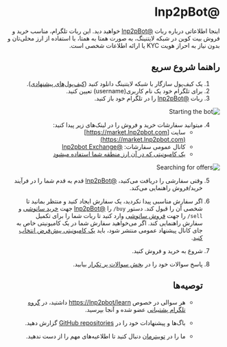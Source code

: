 <div dir="rtl">
  
# @lnp2pBot

اینجا اطلاعاتی درباره ربات [@lnp2pBot](https://t.me/lnp2pbot)  خواهید دید. این ربات تلگرام، مناسب خرید و فروش بیت کوین در شبکه لایتنینگ، به صورت همتا به همتا، با استفاده از ارز محلی‌تان و بدون نیاز به احراز هویت KYC یا ارائه اطلاعات شخصی است.

## راهنما شروع سریع

1. یک کیف‌پول سازگار با شبکه لایتنینگ دانلود کنید ([کیف‌پول‌های پیشنهادی](./recommended-wallets.md)).
2. برای تلگرام خود یک نام کاربری(username) تعیین کنید.
3. ربات [@lnp2pBot](https://t.me/lnp2pbot) را در تلگرام خود باز کنید.

![Starting the bot](./assets/images/bot-start.gif)

4. میتوانید سفارشات خرید و فروش را در لینک‌های زیر پیدا کنید:
   - سایت [https://market.lnp2pbot.com](https://market.lnp2pbot.com)
   - کانال عمومی سفارشات: [@lnp2pbot Exchange](https://t.me/p2plightning)
   - [یک کامیونیتی که در آن ارز منطقه شما استفاده میشود](./where-i-can-find-offers-for-my-local-currency.md)

![Searching for offers](./assets/images/scan-channel.gif)

5. وقتی سفارشی را دریافت می‌کنید، [@lnp2pBot](https://t.me/lnp2pbot) قدم به قدم شما را در فرآیند خرید/فروش راهنمایی می‌کند.
6. اگر سفارش مناسبی پیدا نکردید، یک سفارش ایجاد کنید و منتظر بمانید تا شخصی آن را قبول کند.
   دستور `buy/` را [@lnp2pBot](https://t.me/lnp2pbot) جهت [خرید ساتوشی](./how-do-i-create-a-buy-order.md) و `sell/` را جهت [فروش ساتوشی](./how-do-i-create-a-sell-order.md) وارد کنید تا ربات شما را برای تکمیل سفارش راهنمایی کند. اگر می‌خواهید سفارش شما در یک کامیونیتی خاص به جای کانال پیشنهاد عمومی منتشر شود، باید [یک کامیونیتی پیش‌فرض انتخاب کنید](./how-do-i-make-offers-in-a-community.md).

8. شروع به خرید و فروش کنید.
9. پاسخ سوالات خود را در [بخش سوالات پر تکرار](./faq.md) بیابید.
   ## توصیه‌ها
   - هر سوالی در خصوص [https://lnp2pbot/learn](https://lnp2pbot.com/learn/) داشتید، در [گروه تلگرام پشتیبانی](https://t.me/lnp2pbotHelpEN) عضو شده و آنجا بپرسید.
   
   - باگ‌ها و پیشنهادات خود را در [GitHub repositories](https://github.com/lnp2pbot) گزارش دهید.
  
   - ما را در [توییترمان](https://x.com/lnp2pBot) دنبال کنید تا اطلاعیه‌های مهم را از دست ندهید.
</div>
